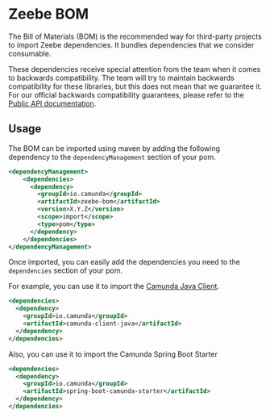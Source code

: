 # Zeebe BOM

The Bill of Materials (BOM) is the recommended way for third-party projects to import Zeebe
dependencies. It bundles dependencies that we consider consumable.

These dependencies receive special attention from the team when it comes to backwards compatibility.
The team will try to maintain backwards compatibility for these libraries, but this does not mean
that we guarantee it. For our official backwards compatibility guarantees, please refer to the
[Public API documentation](https://docs.camunda.io/docs/apis-clients/public-api/).

## Usage

The BOM can be imported using maven by adding the following dependency to the `dependencyManagement`
section of your pom.

```xml
<dependencyManagement>
    <dependencies>
      <dependency>
        <groupId>io.camunda</groupId>
        <artifactId>zeebe-bom</artifactId>
        <version>X.Y.Z</version>
        <scope>import</scope>
        <type>pom</type>
      </dependency>
    </dependencies>
</dependencyManagement>
```

Once imported, you can easily add the dependencies you need to the `dependencies` section of your pom.

For example, you can use it to import the
[Camunda Java Client](https://docs.camunda.io/docs/apis-clients/java-client/).

```xml
<dependencies>
  <dependency>
    <groupId>io.camunda</groupId>
    <artifactId>camunda-client-java</artifactId>
  </dependency>
</dependencies>
```

Also, you can use it to import the
Camunda Spring Boot Starter

```xml
<dependencies>
  <dependency>
    <groupId>io.camunda</groupId>
    <artifactId>spring-boot-camunda-starter</artifactId>
  </dependency>
</dependencies>
```

